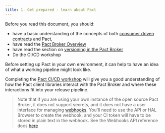 ```yaml
---
title: 1. Get prepared - learn about Pact
---
```


Before you read this document, you should:

* have a basic understanding of the concepts of
  both [consumer driven contracts](https://martinfowler.com/articles/consumerDrivenContracts.html) and Pact,
* have read the [Pact Broker Overview](../pact_broker/overview)
* have read the section on [versioning in the Pact Broker](../getting_started/versioning_in_the_pact_broker)
* Do the CI/CD workshop

Before setting up Pact in your own environment, it can help to have an idea of what a working pipeline might look like.

Completing the [Pact CI/CD workshop](https://docs.pactflow.io/docs/workshops/ci-cd/) will give you a good understanding
of how the Pact client libraries interact with the Pact Broker and where these interactions fit into your release
pipeline.

> Note that if you are using your own instance of the open source Pact Broker, it does not support secrets, and it does
> not have a user interface for managing [webhooks](https://docs.pact.io/pact_broker/webhooks). You'll need to use the API
> or HAL Browser to create the webhook, and your CI token will have to be stored in plain text in the webhook. See the
> Webhooks API reference docs [here](https://docs.pact.io/pact_broker/advanced_topics/api_docs/webhooks)